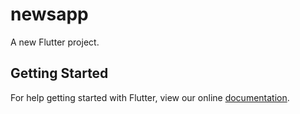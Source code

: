 # newsapp

A new Flutter project.

## Getting Started

For help getting started with Flutter, view our online
[documentation](https://flutter.io/).
